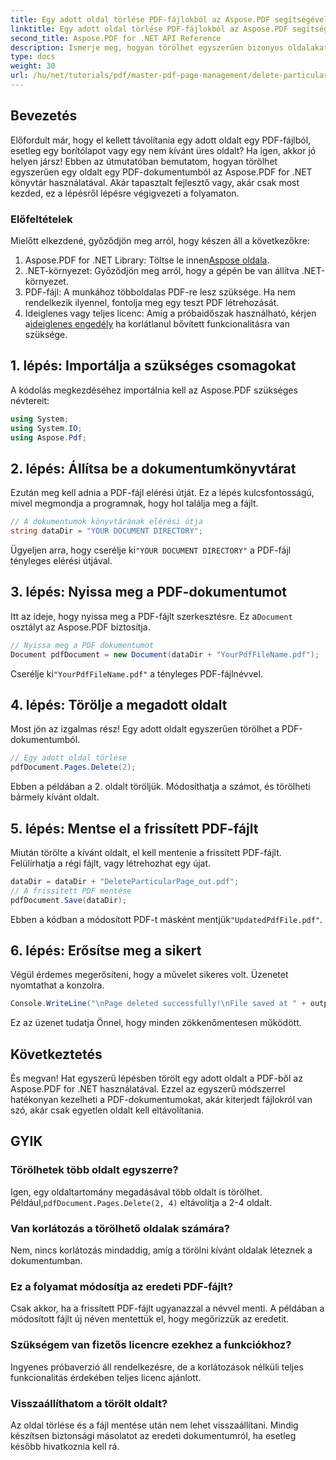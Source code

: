 ```yaml
---
title: Egy adott oldal törlése PDF-fájlokból az Aspose.PDF segítségével
linktitle: Egy adott oldal törlése PDF-fájlokból az Aspose.PDF segítségével
second_title: Aspose.PDF for .NET API Reference
description: Ismerje meg, hogyan törölhet egyszerűen bizonyos oldalakat PDF-dokumentumokból a hatékony Aspose.PDF for .NET könyvtár segítségével. Ez a lépésenkénti útmutató tökéletes minden képzettségi szintű fejlesztő számára, aki a PDF-kezelés egyszerűsítését szeretné elérni.
type: docs
weight: 30
url: /hu/net/tutorials/pdf/master-pdf-page-management/delete-particular-page-from-pdf-files/
---
```

## Bevezetés

Előfordult már, hogy el kellett távolítania egy adott oldalt egy PDF-fájlból, esetleg egy borítólapot vagy egy nem kívánt üres oldalt? Ha igen, akkor jó helyen jársz! Ebben az útmutatóban bemutatom, hogyan törölhet egyszerűen egy oldalt egy PDF-dokumentumból az Aspose.PDF for .NET könyvtár használatával. Akár tapasztalt fejlesztő vagy, akár csak most kezded, ez a lépésről lépésre végigvezeti a folyamaton.

### Előfeltételek

Mielőtt elkezdené, győződjön meg arról, hogy készen áll a következőkre:

1.  Aspose.PDF for .NET Library: Töltse le innen[Aspose oldala](https://releases.aspose.com/pdf/net/).
2. .NET-környezet: Győződjön meg arról, hogy a gépén be van állítva .NET-környezet.
3. PDF-fájl: A munkához többoldalas PDF-re lesz szüksége. Ha nem rendelkezik ilyennel, fontolja meg egy teszt PDF létrehozását.
4.  Ideiglenes vagy teljes licenc: Amíg a próbaidőszak használható, kérjen a[ideiglenes engedély](https://purchase.aspose.com/temporary-license/) ha korlátlanul bővített funkcionalitásra van szüksége.

## 1. lépés: Importálja a szükséges csomagokat

A kódolás megkezdéséhez importálnia kell az Aspose.PDF szükséges névtereit:

```csharp
using System;
using System.IO;
using Aspose.Pdf;
```

## 2. lépés: Állítsa be a dokumentumkönyvtárat

Ezután meg kell adnia a PDF-fájl elérési útját. Ez a lépés kulcsfontosságú, mivel megmondja a programnak, hogy hol találja meg a fájlt.

```csharp
// A dokumentumok könyvtárának elérési útja
string dataDir = "YOUR DOCUMENT DIRECTORY";
```

 Ügyeljen arra, hogy cserélje ki`"YOUR DOCUMENT DIRECTORY"` a PDF-fájl tényleges elérési útjával.

## 3. lépés: Nyissa meg a PDF-dokumentumot

 Itt az ideje, hogy nyissa meg a PDF-fájlt szerkesztésre. Ez a`Document` osztályt az Aspose.PDF biztosítja.

```csharp
// Nyissa meg a PDF dokumentumot
Document pdfDocument = new Document(dataDir + "YourPdfFileName.pdf");
```

 Cserélje ki`"YourPdfFileName.pdf"` a tényleges PDF-fájlnévvel.

## 4. lépés: Törölje a megadott oldalt

Most jön az izgalmas rész! Egy adott oldalt egyszerűen törölhet a PDF-dokumentumból.

```csharp
// Egy adott oldal törlése
pdfDocument.Pages.Delete(2);
```

Ebben a példában a 2. oldalt töröljük. Módosíthatja a számot, és törölheti bármely kívánt oldalt.

## 5. lépés: Mentse el a frissített PDF-fájlt

Miután törölte a kívánt oldalt, el kell mentenie a frissített PDF-fájlt. Felülírhatja a régi fájlt, vagy létrehozhat egy újat.

```csharp
dataDir = dataDir + "DeleteParticularPage_out.pdf";
// A frissített PDF mentése
pdfDocument.Save(dataDir);
```

 Ebben a kódban a módosított PDF-t másként mentjük`"UpdatedPdfFile.pdf"`.

## 6. lépés: Erősítse meg a sikert

Végül érdemes megerősíteni, hogy a művelet sikeres volt. Üzenetet nyomtathat a konzolra.

```csharp
Console.WriteLine("\nPage deleted successfully!\nFile saved at " + outputFilePath);
```

Ez az üzenet tudatja Önnel, hogy minden zökkenőmentesen működött.

## Következtetés

És megvan! Hat egyszerű lépésben törölt egy adott oldalt a PDF-ből az Aspose.PDF for .NET használatával. Ezzel az egyszerű módszerrel hatékonyan kezelheti a PDF-dokumentumokat, akár kiterjedt fájlokról van szó, akár csak egyetlen oldalt kell eltávolítania.

## GYIK

### Törölhetek több oldalt egyszerre?  
 Igen, egy oldaltartomány megadásával több oldalt is törölhet. Például,`pdfDocument.Pages.Delete(2, 4)` eltávolítja a 2-4 oldalt.

### Van korlátozás a törölhető oldalak számára?  
Nem, nincs korlátozás mindaddig, amíg a törölni kívánt oldalak léteznek a dokumentumban.

### Ez a folyamat módosítja az eredeti PDF-fájlt?  
Csak akkor, ha a frissített PDF-fájlt ugyanazzal a névvel menti. A példában a módosított fájlt új néven mentettük el, hogy megőrizzük az eredetit.

### Szükségem van fizetős licencre ezekhez a funkciókhoz?  
Ingyenes próbaverzió áll rendelkezésre, de a korlátozások nélküli teljes funkcionalitás érdekében teljes licenc ajánlott.

### Visszaállíthatom a törölt oldalt?  
Az oldal törlése és a fájl mentése után nem lehet visszaállítani. Mindig készítsen biztonsági másolatot az eredeti dokumentumról, ha esetleg később hivatkoznia kell rá.